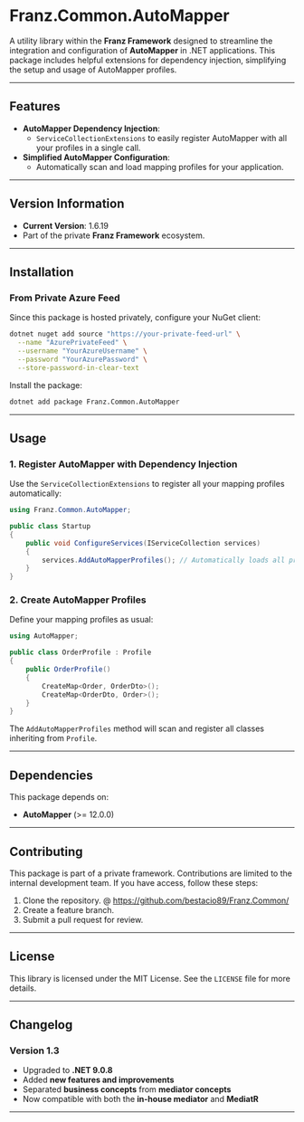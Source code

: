 # **Franz.Common.AutoMapper**

A utility library within the **Franz Framework** designed to streamline the integration and configuration of **AutoMapper** in .NET applications. This package includes helpful extensions for dependency injection, simplifying the setup and usage of AutoMapper profiles.

---

## **Features**

- **AutoMapper Dependency Injection**:
  - `ServiceCollectionExtensions` to easily register AutoMapper with all your profiles in a single call.
- **Simplified AutoMapper Configuration**:
  - Automatically scan and load mapping profiles for your application.

---

## **Version Information**

- **Current Version**: 1.6.19
- Part of the private **Franz Framework** ecosystem.

---

## **Installation**

### **From Private Azure Feed**
Since this package is hosted privately, configure your NuGet client:

```bash
dotnet nuget add source "https://your-private-feed-url" \
  --name "AzurePrivateFeed" \
  --username "YourAzureUsername" \
  --password "YourAzurePassword" \
  --store-password-in-clear-text
```

Install the package:

```bash
dotnet add package Franz.Common.AutoMapper  
```

---

## **Usage**

### **1. Register AutoMapper with Dependency Injection**

Use the `ServiceCollectionExtensions` to register all your mapping profiles automatically:

```csharp
using Franz.Common.AutoMapper;

public class Startup
{
    public void ConfigureServices(IServiceCollection services)
    {
        services.AddAutoMapperProfiles(); // Automatically loads all profiles
    }
}
```

### **2. Create AutoMapper Profiles**

Define your mapping profiles as usual:

```csharp
using AutoMapper;

public class OrderProfile : Profile
{
    public OrderProfile()
    {
        CreateMap<Order, OrderDto>();
        CreateMap<OrderDto, Order>();
    }
}
```

The `AddAutoMapperProfiles` method will scan and register all classes inheriting from `Profile`.

---

## **Dependencies**

This package depends on:
- **AutoMapper** (>= 12.0.0)

---

## **Contributing**

This package is part of a private framework. Contributions are limited to the internal development team. If you have access, follow these steps:
1. Clone the repository. @ https://github.com/bestacio89/Franz.Common/
2. Create a feature branch.
3. Submit a pull request for review.

---

## **License**

This library is licensed under the MIT License. See the `LICENSE` file for more details.

---

## **Changelog**

### Version 1.3
- Upgraded to **.NET 9.0.8**
- Added **new features and improvements**
- Separated **business concepts** from **mediator concepts**
- Now compatible with both the **in-house mediator** and **MediatR**
---

